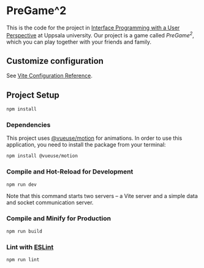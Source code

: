 # PreGame^2

This is the code for the project in [Interface Programming with a User Perspective](https://www.uu.se/en/study/course?query=1MD031) at Uppsala university. Our project is a game called *PreGame<sup>2*, which you can play together with your friends and family.

## Customize configuration

See [Vite Configuration Reference](https://vitejs.dev/config/).

## Project Setup

```sh
npm install
```

### Dependencies

This project uses [@vueuse/motion](https://motion.vueuse.org/) for animations. In order to use this application, you need to install the package from your terminal:

```sh
npm install @vueuse/motion
```

### Compile and Hot-Reload for Development

```sh
npm run dev
```

Note that this command starts two servers – a Vite server and a simple data and socket communication server.

### Compile and Minify for Production

```sh
npm run build
```

### Lint with [ESLint](https://eslint.org/)

```sh
npm run lint
```
